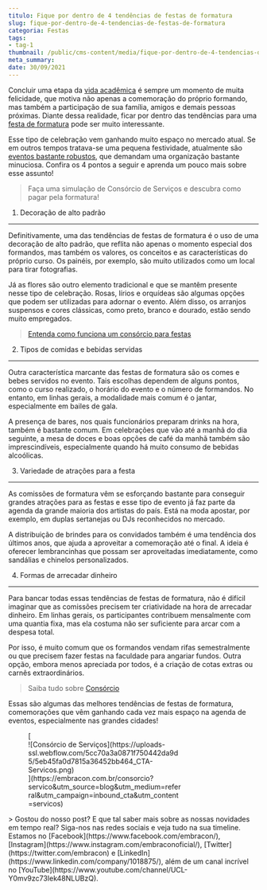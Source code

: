 ```yaml
---
titulo: Fique por dentro de 4 tendências de festas de formatura
slug: fique-por-dentro-de-4-tendencias-de-festas-de-formatura
categoria: Festas
tags:
- tag-1
thumbnail: /public/cms-content/media/fique-por-dentro-de-4-tendencias-de-festas-de-formatura.jpg
meta_summary: 
date: 30/09/2021
---
```

Concluir uma etapa da [vida acadêmica](https://www.embracon.com.br/blog/consorcio-embracon-para-pagar-faculdade) é sempre um momento de muita felicidade, que motiva não apenas a comemoração do próprio formando, mas também a participação de sua família, amigos e demais pessoas próximas. Diante dessa realidade, ficar por dentro das tendências para uma [festa de formatura](https://www.embracon.com.br/blog/3-razoes-para-fazer-uma-festa-de-formatura) pode ser muito interessante.

Esse tipo de celebração vem ganhando muito espaço no mercado atual. Se em outros tempos tratava-se uma pequena festividade, atualmente são[ eventos bastante robustos](https://www.embracon.com.br/blog/3-razoes-para-fazer-uma-festa-de-formatura), que demandam uma organização bastante minuciosa. Confira os 4 pontos a seguir e aprenda um pouco mais sobre esse assunto!

> Faça uma simulação de Consórcio de Serviços e descubra como pagar pela formatura!

1. Decoração de alto padrão
---------------------------

Definitivamente, uma das tendências de festas de formatura é o uso de uma decoração de alto padrão, que reflita não apenas o momento especial dos formandos, mas também os valores, os conceitos e as características do próprio curso. Os painéis, por exemplo, são muito utilizados como um local para tirar fotografias.

Já as flores são outro elemento tradicional e que se mantêm presente nesse tipo de celebração. Rosas, lírios e orquídeas são algumas opções que podem ser utilizadas para adornar o evento. Além disso, os arranjos suspensos e cores clássicas, como preto, branco e dourado, estão sendo muito empregados.

> [Entenda como funciona um consórcio para festas](https://www.embracon.com.br/blog/entenda-como-funciona-um-consorcio-para-festas)

2. Tipos de comidas e bebidas servidas
--------------------------------------

Outra característica marcante das festas de formatura são os comes e bebes servidos no evento. Tais escolhas dependem de alguns pontos, como o curso realizado, o horário do evento e o número de formandos. No entanto, em linhas gerais, a modalidade mais comum é o jantar, especialmente em bailes de gala.

A presença de bares, nos quais funcionários preparam drinks na hora, também é bastante comum. Em celebrações que vão até a manhã do dia seguinte, a mesa de doces e boas opções de café da manhã também são imprescindíveis, especialmente quando há muito consumo de bebidas alcoólicas.

3. Variedade de atrações para a festa
-------------------------------------

As comissões de formatura vêm se esforçando bastante para conseguir grandes atrações para as festas e esse tipo de evento já faz parte da agenda da grande maioria dos artistas do país. Está na moda apostar, por exemplo, em duplas sertanejas ou DJs reconhecidos no mercado.

A distribuição de brindes para os convidados também é uma tendência dos últimos anos, que ajuda a aproveitar a comemoração até o final. A ideia é oferecer lembrancinhas que possam ser aproveitadas imediatamente, como sandálias e chinelos personalizados.

4. Formas de arrecadar dinheiro
-------------------------------

Para bancar todas essas tendências de festas de formatura, não é difícil imaginar que as comissões precisem ter criatividade na hora de arrecadar dinheiro. Em linhas gerais, os participantes contribuem mensalmente com uma quantia fixa, mas ela costuma não ser suficiente para arcar com a despesa total.

Por isso, é muito comum que os formandos vendam rifas semestralmente ou que precisem fazer festas na faculdade para angariar fundos. Outra opção, embora menos apreciada por todos, é a criação de cotas extras ou carnês extraordinários.

> Saiba tudo sobre [Consórcio](https://www.embracon.com.br/blog/tipos-de-consorcio)

Essas são algumas das melhores tendências de festas de formatura, comemorações que vêm ganhando cada vez mais espaço na agenda de eventos, especialmente nas grandes cidades!

<figure class="w-richtext-figure-type-image w-richtext-align-center" style="max-width:310px">[<div>![Consórcio de Serviços](https://uploads-ssl.webflow.com/5cc70a3a0871f750442da9d5/5eb45fa0d7815a36452bb464_CTA-Servicos.png)</div>](https://embracon.com.br/consorcio?servico&utm_source=blog&utm_medium=referral&utm_campaign=inbound_cta&utm_content=servicos)</figure>> Gostou do nosso post? E que tal saber mais sobre as nossas novidades em tempo real? Siga-nos nas redes sociais e veja tudo na sua timeline. Estamos no [Facebook](https://www.facebook.com/embracon/), [Instagram](https://www.instagram.com/embraconoficial/), [Twitter](https://twitter.com/embracon) e [LinkedIn](https://www.linkedin.com/company/1018875/), além de um canal incrível no [YouTube](https://www.youtube.com/channel/UCL-Y0mv9zc73Iek48NLUBzQ).
